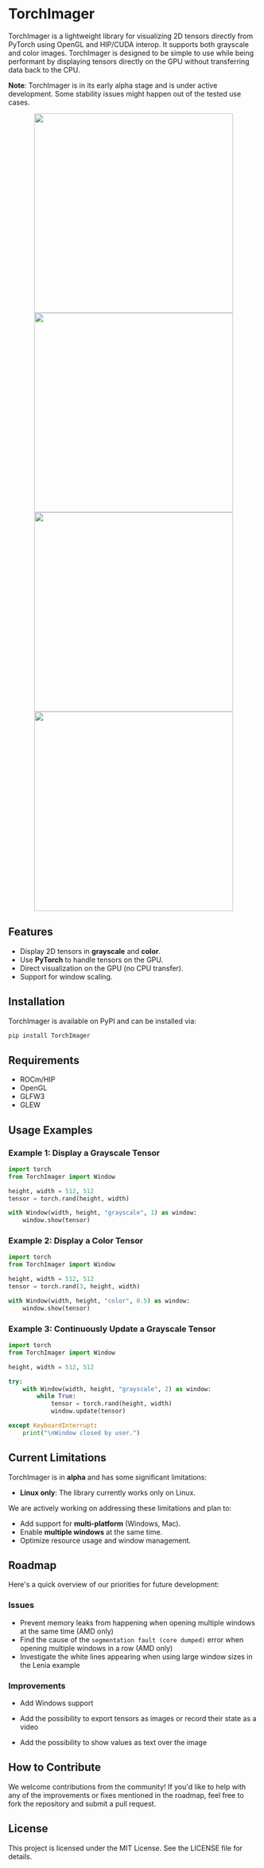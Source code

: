 # TorchImager

TorchImager is a lightweight library for visualizing 2D tensors directly from PyTorch using OpenGL and HIP/CUDA interop. It supports both grayscale and color images. TorchImager is designed to be simple to use while being performant by displaying tensors directly on the GPU without transferring data back to the CPU.

**Note**: TorchImager is in its early alpha stage and is under active development. Some stability issues might happen out of the tested use cases.

<p align="center">
    <img src="images/color.png" width="400" />
    <img src="images/greyscale.png" width="400" />
    <img src="images/kernel.png" width="400" />
    <img src="images/lenia.png" width="400" />
</p>

## Features

- Display 2D tensors in **grayscale** and **color**.
- Use **PyTorch** to handle tensors on the GPU.
- Direct visualization on the GPU (no CPU transfer).
- Support for window scaling.

## Installation

TorchImager is available on PyPI and can be installed via:

```bash
pip install TorchImager
```

## Requirements

- ROCm/HIP
- OpenGL
- GLFW3
- GLEW

## Usage Examples

### Example 1: Display a Grayscale Tensor

```python
import torch
from TorchImager import Window

height, width = 512, 512
tensor = torch.rand(height, width)

with Window(width, height, "grayscale", 1) as window:
    window.show(tensor)
```

### Example 2: Display a Color Tensor

```python
import torch
from TorchImager import Window

height, width = 512, 512
tensor = torch.rand(3, height, width)

with Window(width, height, "color", 0.5) as window:
    window.show(tensor)
```

### Example 3: Continuously Update a Grayscale Tensor

```python
import torch
from TorchImager import Window

height, width = 512, 512

try:
    with Window(width, height, "grayscale", 2) as window:
        while True:
            tensor = torch.rand(height, width)
            window.update(tensor)

except KeyboardInterrupt:
    print("\nWindow closed by user.")
```

## Current Limitations

TorchImager is in **alpha** and has some significant limitations:

- **Linux only**: The library currently works only on Linux.

We are actively working on addressing these limitations and plan to:

- Add support for **multi-platform** (Windows, Mac).
- Enable **multiple windows** at the same time.
- Optimize resource usage and window management.

## Roadmap

Here's a quick overview of our priorities for future development:

### Issues

- Prevent memory leaks from happening when opening multiple windows at the same time (AMD only)
- Find the cause of the `segmentation fault (core dumped)` error when opening multiple windows in a row (AMD only)
- Investigate the white lines appearing when using large window sizes in the Lenia example

### Improvements

- Add Windows support

- Add the possibility to export tensors as images or record their state as a video
- Add the possibility to show values as text over the image

## How to Contribute

We welcome contributions from the community! If you'd like to help with any of the improvements or fixes mentioned in the roadmap, feel free to fork the repository and submit a pull request.

## License

This project is licensed under the MIT License. See the LICENSE file for details.
